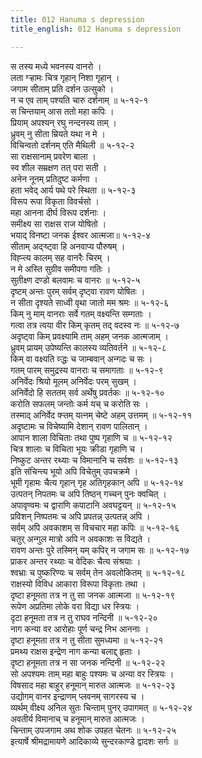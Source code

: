 ```yaml
---
title: 012 Hanuma s depression
title_english: 012 Hanuma s depression

---
```

स तस्य मध्ये भवनस्य वानरो ।  
लता ग्ऱ्हामः चित्र गृहान् निशा गृहान् ।  
जगाम सीताम् प्रति दर्शन उत्सुको ।  
न च एव ताम् पश्यति चारु दर्शनाम् ॥ ५-१२-१  
स चिन्तयाम् आस ततो महा कपिः ।  
प्रियाम् अपश्यन् रघु नन्दनस्य ताम् ।  
ध्रुवम् नु सीता म्रियते यथा न मे ।  
विचिन्वतो दर्शनम् एति मैथिली ॥ ५-१२-२  
सा राक्षसानाम् प्रवरेण बाला ।  
स्व शील सम्रक्षण तत् परा सती ।  
अनेन नूनम् प्रतिदुष्ट कर्मणा ।  
हता भवेद् आर्य पथे परे स्थिता ॥ ५-१२-३  
विरूप रूपा विकृता विवर्चसो ।  
महा आनना दीर्घ विरूप दर्शनाः ।  
समीक्ष्य सा राक्षस राज योषितो ।  
भयाद् विनष्टा जनक ईश्वर आत्मजा॥ ५-१२-४  
सीताम् अद्ऱ्ष्ट्वा हि अनवाप्य पौरुषम् ।  
विह्ऱ्त्य कालम् सह वानरैः चिरम् ।  
न मे अस्ति सुग्रीव समीपगा गतिः ।  
सुतीक्ष्ण दण्डो बलवामः च वानरः ॥ ५-१२-५  
दृष्टम् अन्तः पुरम् सर्वम् दृष्ट्वा रावण योषितः ।  
न सीता दृश्यते साध्वी वृथा जातो मम श्रमः ॥ ५-१२-६  
किम् नु माम् वानराः सर्वे गतम् वक्ष्यन्ति सम्गताः ।  
गत्वा तत्र त्वया वीर किम् कृतम् तद् वदस्व नः ॥ ५-१२-७  
अदृष्ट्वा किम् प्रवक्ष्यामि ताम् अहम् जनक आत्मजाम् ।  
ध्रुवम् प्रायम् उपेष्यन्ति कालस्य व्यतिवर्तने ॥ ५-१२-८  
किम् वा वक्ष्यति व्ऱ्द्धः च जाम्बवान् अन्गदः च सः ।  
गतम् पारम् समुद्रस्य वानराः च समागताः ॥ ५-१२-९  
अनिर्वेदः श्रियो मूलम् अनिर्वेदः परम् सुखम् ।  
अनिर्वेदो हि सततम् सर्व अर्थेषु प्रवर्तकः ॥ ५-१२-१०  
करोति सफलम् जन्तोः कर्म यच् च करोति सः ।  
तस्माद् अनिर्वेद क्ऱ्तम् यत्नम् चेष्टे अहम् उत्तमम् ॥ ५-१२-११  
अदृष्टामः च विचेष्यामि देशान् रावण पालितान् ।  
आपान शाला विचिताः तथा पुष्प गृहाणि च ॥ ५-१२-१२  
चित्र शालाः च विचिता भूयः क्रीडा गृहाणि च ।  
निष्कुट अन्तर रथ्याः च विमानानि च सर्वशः ॥ ५-१२-१३  
इति संचिन्त्य भूयो अपि विचेतुम् उपचक्रमे ।  
भूमी गृहामः चैत्य गृहान् गृह अतिगृहकान् अपि ॥ ५-१२-१४  
उत्पतन् निपतमः च अपि तिष्ठन् गच्चन् पुनः क्वचित् ।  
अपावृण्वमः च द्वाराणि कपाटानि अवघट्टयन् ॥ ५-१२-१५  
प्रविशन् निष्पतमः च अपि प्रपतन्न् उत्पतन्न् अपि ।  
सर्वम् अपि अवकाशम् स विचचार महा कपिः ॥ ५-१२-१६  
चतुर् अन्गुल मात्रो अपि न अवकाशः स विद्यते ।  
रावण अन्तः पुरे तस्मिन् यम् कपिर् न जगाम सः ॥ ५-१२-१७  
प्राकर अन्तर रथ्याः च वेदिकः चैत्य संश्रयाः ।  
श्वभ्राः च पुष्करिण्यः च सर्वम् तेन अवलोकितम् ॥ ५-१२-१८  
राक्षस्यो विविध आकारा विरूपा विकृताः तथा ।  
दृष्टा हनूमता तत्र न तु सा जनक आत्मजा ॥ ५-१२-१९  
रूपेण अप्रतिमा लोके वरा विद्या धर स्त्रियः ।  
दृटा हनूमता तत्र न तु राघव नन्दिनी ॥ ५-१२-२०  
नाग कन्या वर आरोहाः पूर्ण चन्द्र निभ आननाः ।  
दृष्टा हनूमता तत्र न तु सीता सुमध्यमा ॥ ५-१२-२१  
प्रमथ्य राक्षस इन्द्रेण नाग कन्या बलाद्द् हृताः ।  
दृष्टा हनूमता तत्र न सा जनक नन्दिनी ॥ ५-१२-२२  
सो अपश्यमः ताम् महा बाहुः पश्यमः च अन्या वर स्त्रियः ।  
विषसाद महा बाहुर् हनूमान् मारुत आत्मजः ॥ ५-१२-२३  
उद्योगम् वानर इन्द्राणम् प्लवनम् सागरस्य च ।  
व्यर्थम् वीक्ष्य अनिल सुतः चिन्ताम् पुनर् उपागमत् ॥ ५-१२-२४  
अवतीर्य विमानाच् च हनूमान् मारुत आत्मजः ।  
चिन्ताम् उपजगाम अथ शोक उपहत चेतनः ॥ ५-१२-२५  
इत्यार्षे श्रीमद्रामायणे आदिकाव्ये सुन्दरकाण्डे द्वादशः सर्गः ॥